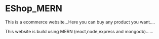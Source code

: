 # EShop_MERN

This is a  ecommerce website...Here you can buy any product you want....


This website is build using MERN (react,node,express and mongodb)......
